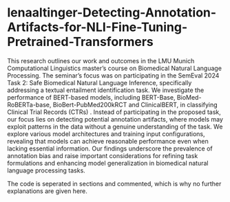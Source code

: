 # lenaaltinger-Detecting-Annotation-Artifacts-for-NLI-Fine-Tuning-Pretrained-Transformers

This research outlines our work and outcomes in the LMU Munich Computational Linguistics master’s course on Biomedical Natural Language Processing. The seminar’s focus was on participating in the SemEval 2024 Task 2: Safe Biomedical Natural Language Inference, specifically addressing a textual entailment identification task. We investigate the performance of BERT-based models, including BERT-Base, BioMed-RoBERTa-base, BioBert-PubMed200kRCT and ClinicalBERT, in classifying Clinical Trial Records (CTRs) . Instead of participating in the proposed task, our focus lies on detecting potential annotation artifacts, where models may exploit patterns in the data without a genuine understanding of the task. We explore various model architectures and training input configurations, revealing that models can achieve reasonable performance even when lacking essential information. Our findings underscore the prevalence of annotation bias and raise important considerations for refining task formulations and enhancing model generalization in biomedical natural language processing tasks.

The code is seperated in sections and commented, which is why no further explanations are given here.
